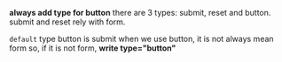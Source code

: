 __always add type for button__
there are 3 types: submit, reset and button.
submit and reset rely with form.

`default` type button is submit
when we use button, it is not always mean form
so, if it is not form, **write type="button"**
